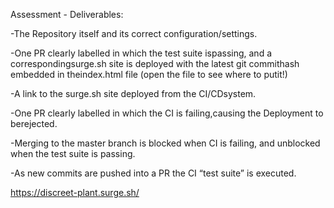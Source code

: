 Assessment - Deliverables:

  -The Repository itself and its correct configuration/settings.

  -One PR clearly labelled in which the test suite ispassing, and a correspondingsurge.sh site is deployed with the latest git commithash embedded in theindex.html file (open the file to see where to putit!)
  
  -A link to the surge.sh site deployed from the CI/CDsystem.
  
  -One PR clearly labelled in which the CI is failing,causing the Deployment to berejected.
  
  -Merging to the master branch is blocked when CI is failing, and unblocked when the test suite is passing.
  
  -As new commits are pushed into a PR the CI “test suite” is executed.

https://discreet-plant.surge.sh/

